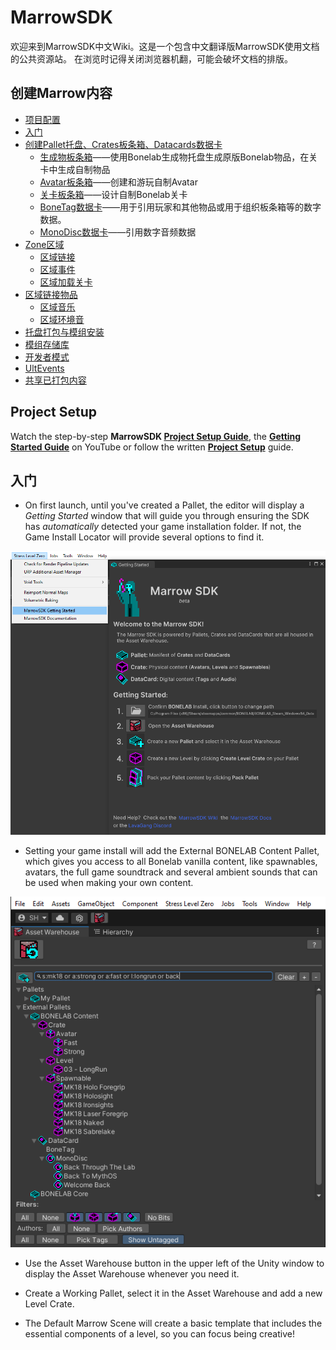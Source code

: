 # MarrowSDK
欢迎来到MarrowSDK中文Wiki。这是一个包含中文翻译版MarrowSDK使用文档的公共资源站。
在浏览时记得关闭浏览器机翻，可能会破坏文档的排版。
## 创建Marrow内容
- [项目配置](ProjectSetup.md)
- [入门](#入门)
- [创建Pallet托盘、Crates板条箱、Datacards数据卡](PalletsAndCrates.md)
  - [生成物板条箱](Spawnables.md)——使用Bonelab生成物托盘生成原版Bonelab物品，在关卡中生成自制物品
  - [Avatar板条箱](Avatars.md)——创建和游玩自制Avatar
  - [关卡板条箱](Levels.md)——设计自制Bonelab关卡
  - [BoneTag数据卡](BoneTags.md)——用于引用玩家和其他物品或用于组织板条箱等的数字数据。
  - [MonoDisc数据卡](MonoDiscs.md)——引用数字音频数据
- [Zone区域](Zones.md)
  - [区域链接](ZoneLinks.md)
  - [区域事件](ZoneEvents.md)
  - [区域加载关卡](ZoneLoadLevel.md)
- [区域链接物品](ZoneLinkItems.md)
  - [区域音乐](ZoneMusic.md)
  - [区域环境音](ZoneAmbience.md)
- [托盘打包与模组安装](BuildPallet.md)
- [模组存储库](ModRepositories.md)
- [开发者模式](DeveloperMode.md)
- [UltEvents](UltEvents.md)
- [共享已打包内容](SharingPackedContent.md)


Project Setup
---
Watch the step-by-step <b>MarrowSDK [Project Setup Guide](https://www.youtube.com/watch?v=U5jynJcDjvo)</b>, the <b>[Getting Started Guide](https://www.youtube.com/watch?v=M4B0TOG-b94)</b> on YouTube or follow the written <b>[Project Setup](ProjectSetup.md)</b> guide.


入门
---

- On first launch, until you've created a Pallet, the editor will display a <i>Getting Started</i> window that will guide you through ensuring the SDK has <i>automatically</i> detected your game installation folder.  If not, the Game Install Locator will provide several options to find it.

![gettingstarted](./Images/UnityProjectModules/getting_started.png)

- Setting your game install will add the External BONELAB Content Pallet, which gives you access to all Bonelab vanilla content, like spawnables, avatars, the full game soundtrack and several ambient sounds that can be used when making your own content.

![assetwarehouse](./Images/UnityProjectModules/asset_warehouse.png)

- Use the Asset Warehouse button in the upper left of the Unity window to display the Asset Warehouse whenever you need it. 

- Create a Working Pallet, select it in the Asset Warehouse and add a new Level Crate.
- The Default Marrow Scene will create a basic template that includes the essential components of a level, so you can focus being creative!

